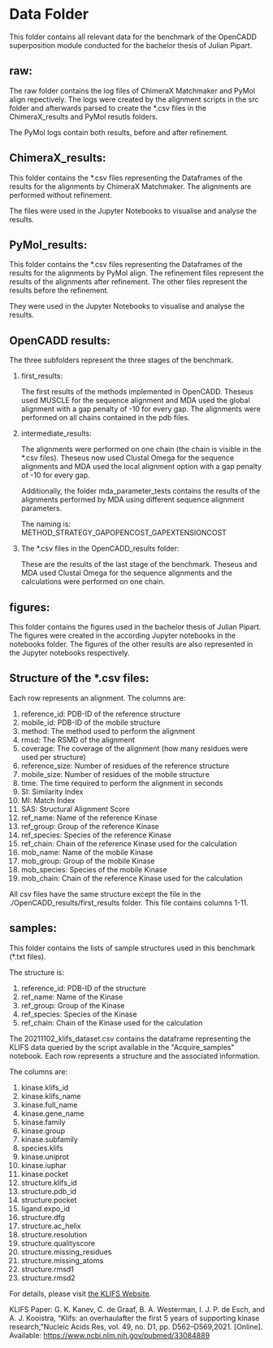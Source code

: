 # Data Folder

This folder contains all relevant data for the benchmark of the OpenCADD superposition module conducted for the bachelor thesis of Julian Pipart.

## raw:

The raw folder contains the log files of ChimeraX Matchmaker and PyMol align repectively.
The logs were created by the alignment scripts in the src folder and afterwards parsed to create the *.csv files in the ChimeraX_results and PyMol resutls folders.

The PyMol logs contain both results, before and after refinement.

## ChimeraX_results:

This folder contains the *.csv files representing the Dataframes of the results for the alignments by ChimeraX Matchmaker.
The alignments are performed without refinement.

The files were used in the Jupyter Notebooks to visualise and analyse the results.

## PyMol_results:

This folder contains the *.csv files representing the Dataframes of the results for the alignments by PyMol align.
The refinement files represent the results of the alignments after refinement. The other files represent the results before the refinement.

They were used in the Jupyter Notebooks to visualise and analyse the results.

## OpenCADD results:

The three subfolders represent the three stages of the benchmark.

1. first_results: 
   
   The first results of the methods implemented in OpenCADD.
   Theseus used MUSCLE for the sequence alignment and MDA used the global alignment with a gap penalty of -10 for every gap.
   The alignments were performed on all chains contained in the pdb files.

2. intermediate_results:

    The alignments were performed on one chain (the chain is visible in the *.csv files).
    Theseus now used Clustal Omega for the sequence alignments and MDA used the local alignment option with a gap penalty of -10 for every gap.

    Additionally, the folder mda_parameter_tests contains the results of the alignments performed by MDA using different sequence alignment parameters. 
    
    The naming is:
    METHOD_STRATEGY_GAPOPENCOST_GAPEXTENSIONCOST

3. The *.csv files in the OpenCADD_results folder:

    These are the results of the last stage of the benchmark.
    Theseus and MDA used Clustal Omega for the sequence alignments and the calculations were performed on one chain.

## figures:

This folder contains the figures used in the bachelor thesis of Julian Pipart.
The figures were created in the according Jupyter notebooks in the notebooks folder.
The figures of the other results are also represented in the Jupyter notebooks respectively.

## Structure of the *.csv files:

Each row represents an alignment.
The columns are:

1. reference_id: PDB-ID of the reference structure
2. mobile_id: PDB-ID of the mobile structure
3. method: The method used to perform the alignment
4. rmsd: The RSMD of the alignment
5. coverage: The coverage of the alignment (how many residues were used per structure)
6. reference_size: Number of residues of the reference structure
7. mobile_size: Number of residues of the mobile structure
8. time: The time required to perform the alignment in seconds
9. SI: Similarity Index
10. MI: Match Index
11. SAS: Structural Alignment Score
12. ref_name: Name of the reference Kinase
13. ref_group: Group of the reference Kinase
14. ref_species: Species of the reference Kinase
15. ref_chain: Chain of the reference Kinase used for the calculation
16. mob_name: Name of the mobile Kinase
17. mob_group: Group of the mobile Kinase
18. mob_species: Species of the mobile Kinase
19. mob_chain: Chain of the reference Kinase used for the calculation

All csv files have the same structure except the file in the ./OpenCADD_results/first_results folder.
This file contains columns 1-11.

## samples:

This folder contains the lists of sample structures used in this benchmark (*.txt files).

The structure is:

1. reference_id: PDB-ID of the structure
2. ref_name: Name of the Kinase
3. ref_group: Group of the Kinase
4. ref_species: Species of the Kinase
5. ref_chain: Chain of the Kinase used for the calculation

The 20211102_klifs_dataset.csv contains the dataframe representing the KLIFS data queried by the script available in the "Acquire_samples" notebook.
Each row represents a structure and the associated information.

The columns are:
1. kinase.klifs_id
2. kinase.klifs_name
3. kinase.full_name
4. kinase.gene_name
5. kinase.family
6. kinase.group
7. kinase.subfamily
8. species.klifs
9. kinase.uniprot
10. kinase.iuphar
11. kinase.pocket
12. structure.klifs_id
13. structure.pdb_id
14. structure.pocket
15. ligand.expo_id
16. structure.dfg
17. structure.ac_helix
18. structure.resolution
19. structure.qualityscore
20. structure.missing_residues
21. structure.missing_atoms
22. structure.rmsd1 
23. structure.rmsd2

For details, please visit [the KLIFS Website](https://klifs.net).

KLIFS Paper:
G. K. Kanev, C. de Graaf, B. A. Westerman, I. J. P. de Esch, and A. J. Kooistra, “Klifs:  an overhaulafter the first 5 years of supporting kinase research,”Nucleic Acids Res, vol. 49, no. D1, pp. D562–D569,2021. [Online]. Available:  https://www.ncbi.nlm.nih.gov/pubmed/33084889